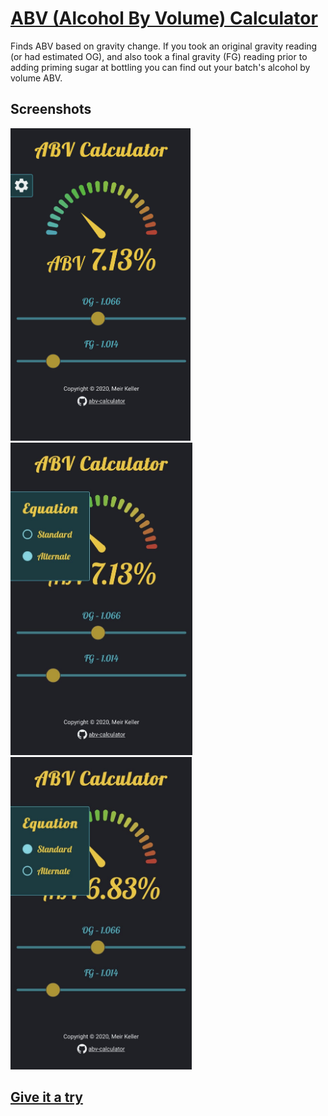 # [ABV (Alcohol By Volume) Calculator](http://meirkl.github.io/abv-calculator)

Finds ABV based on gravity change. If you took an original gravity reading (or had estimated OG), and also took a final gravity (FG) reading prior to adding priming sugar at bottling you can find out your batch's alcohol by volume ABV.

## Screenshots

<img src="./src/media/screenshot.jpg" alt="ABV Calculator screenshot" height="500px">  
<img src="./src/media/screenshot-alternate.jpg" alt="ABV Calculator screenshot alternate" height="500px">   
<img src="./src/media/screenshot-standard.jpg" alt="ABV Calculator screenshot standard" height="500px">   

## [Give it a try](http://meirkl.github.io/abv-calculator)
